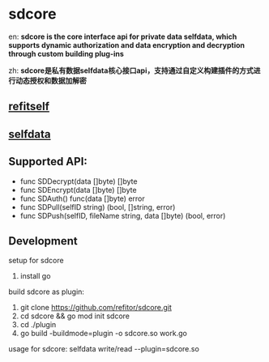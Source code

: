 # sdcore

en: **sdcore is the core interface api for private data selfdata, which supports dynamic authorization and data encryption and decryption through custom building plug-ins**

zh: **sdcore是私有数据selfdata核心接口api，支持通过自定义构建插件的方式进行动态授权和数据加解密**

## [refitself][1]

## [selfdata][2]

## Supported API:

- func SDDecrypt(data []byte) []byte
- func SDEncrypt(data []byte) []byte
- func SDAuth() func(data []byte) error
- func SDPull(selfID string) (bool, []string, error)
- func SDPush(selfID, fileName string, data []byte) (bool, error)

## Development

setup for sdcore
1. install go

build sdcore as plugin:
1. git clone https://github.com/refitor/sdcore.git
2. cd sdcore && go mod init sdcore
4. cd ./plugin
4. go build -buildmode=plugin -o sdcore.so work.go

usage for sdcore:
selfdata write/read --plugin=sdcore.so

[1]: https://www.refitself.cn
[2]: https://www.refitself.cn/selfdata
